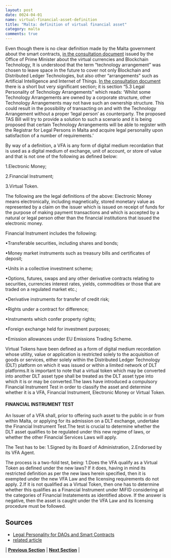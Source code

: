 ```yaml
---
layout: post
date: 0024-04-01
name: virtual-financial-asset-definition
title: "Malta: definition of virtual financial asset"
category: malta
comments: true
---
```


Even though there is no clear definition made by the Malta government about the smart contracts,  [in the consultation document](https://opm.gov.mt/en/Documents/FSDEI%20-%20DLT%20Regulation%20Document.pdf) issued by the Office of Prime Minister about the virtual currencies and Blockchain Technology, It is understood that the term “technology arrangement” was chosen to leave space in the future to cover not only Blockchain and Distributed Ledger Technologies, but also other “arrangements” such as Artificial Intelligence and Internet of Things.
[In the consultation document](https://opm.gov.mt/en/Documents/FSDEI%20-%20DLT%20Regulation%20Document.pdf) there is a short but very significant section; it is section “5.3 Legal Personality of Technology Arrangements” which reads:
‘Whilst some Technology Arrangements are owned by a corporate structure, other Technology Arrangements may not have such an ownership structure. This could result in the possibility of transacting on and with the Technology Arrangement without a proper ‘legal person’ as counterparty. The proposed TAS Bill will try to provide a solution to such a scenario and it is being proposed that certain Technology Arrangements will be able to register with the Registrar for Legal Persons in Malta and acquire legal personality upon satisfaction of a number of requirements.’

By way of a definition, a VFA is any form of digital medium recordation that is used as a digital medium of exchange, unit of account, or store of value and that is not one of the following as defined below:

1.Electronic Money;

2.Financial Instrument;

3.Virtual Token.

The following are the legal definitions of the above:
Electronic Money means electronically, including magnetically, stored monetary value as represented by a claim on the issuer which is issued on receipt of funds for the purpose of making payment transactions and which is accepted by a natural or legal person other than the financial institutions that issued the electronic money.

Financial Instrument includes the following:

•Transferable securities, including shares and bonds;

•Money market instruments such as treasury bills and certificates of deposit;

•Units in a collective investment scheme;

•Options, futures, swaps and any other derivative contracts relating to securities, currencies interest rates, yields, commodities or those that are traded on a regulated market etc.;

•Derivative instruments for transfer of credit risk;

•Rights under a contract for difference;

•Instruments which confer property rights;

•Foreign exchange held for investment purposes; 

•Emission allowances under EU Emissions Trading Scheme.

Virtual Tokens have been defined as a form of digital medium recordation whose utility, value or application is restricted solely to the acquisition of goods or services, either solely within the Distributed Ledger Technology (DLT) platform on which it was issued or within a limited network of DLT platforms.It is important to note that a virtual token which may be converted into another DLT asset type shall be treated as the DLT asset type into which it is or may be converted.The laws have introduced a compulsory Financial Instrument Test in order to classify the asset and determine whether it is a VFA, Financial Instrument, Electronic Money or Virtual Token.

#### FINANCIAL INSTRUMENT TEST
An Issuer of a VFA shall, prior to offering such asset to the public in or from within Malta, or applying for its admission on a DLT exchange, undertake the Financial Instrument Test.The test is crucial to determine whether the DLT asset qualifies to be regulated under this new regime of laws, or whether the other Financial Services Laws will apply.

The Test has to be:
1.Signed by its Board of Administration, 
2.Endorsed by its VFA Agent.

The process is a two-fold test, being:
1.Does the VFA qualify as a Virtual Token as defined under the new laws? If it does, having in mind its restricted definition as per the new laws herein specified, then it is exempted under the new VFA Law and the licensing requirements do not apply.
2.If it is not qualified as a Virtual Token, then one has to determine whether this qualifies as a Financial Instrument under MiFID considering all the categories of Financial Instatements as identified above. If the answer is negative, then the asset is caught under the VFA Law and its licensing procedure must be followed.



Sources
-- 
- [Legal Personality for DAOs and Smart Contracts](https://chainstrategies.com/2018/03/11/malta-blockchain-regulation-proposal-legal-personality-for-daos-and-smart-contracts/)
- [related article](http://www.mondaq.com/x/766274/fin+tech/ICOs+The+New+Legislation+Updated+4th+Edition)


| **[Previous Section]( https://neo-project.github.io/global-blockchain-compliance-hub//malta/malta-final-liability.html)** | **[Next Section]( https://neo-project.github.io/global-blockchain-compliance-hub//malta/malta-dispute-resolution.html)** |
